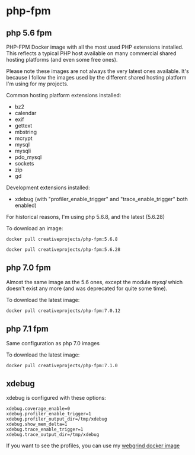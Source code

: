 # php-fpm

## php 5.6 fpm

PHP-FPM Docker image with all the most used PHP extensions installed.
This reflects a typical PHP host available on many commercial shared hosting platforms (and even some free ones).

Please note these images are not always the very latest ones available.
It's because I follow the images used by the different shared hosting platform I'm using for my projects.

Common hosting platform extensions installed:
* bz2
* calendar
* exif
* gettext
* mbstring
* mcrypt
* mysql
* mysqli
* pdo_mysql
* sockets
* zip
* gd

Development extensions installed:
* xdebug (with "profiler_enable_trigger" and "trace_enable_trigger" both enabled)

For historical reasons, I'm using php 5.6.8, and the latest (5.6.28)

To download an image:

```
docker pull creativeprojects/php-fpm:5.6.8
```

```
docker pull creativeprojects/php-fpm:5.6.28
```


## php 7.0 fpm

Almost the same image as the 5.6 ones, except the module _mysql_ which doesn't exist any more (and was deprecated for quite some time).

To download the latest image:

```
docker pull creativeprojects/php-fpm:7.0.12
```


## php 7.1 fpm

Same configuration as php 7.0 images


To download the latest image:

```
docker pull creativeprojects/php-fpm:7.1.0
```

## xdebug

xdebug is configured with these options:

```
xdebug.coverage_enable=0
xdebug.profiler_enable_trigger=1
xdebug.profiler_output_dir=/tmp/xdebug
xdebug.show_mem_delta=1
xdebug.trace_enable_trigger=1
xdebug.trace_output_dir=/tmp/xdebug
```

If you want to see the profiles, you can use my [webgrind docker image](https://github.com/creativeprojects/webgrind.docker)
